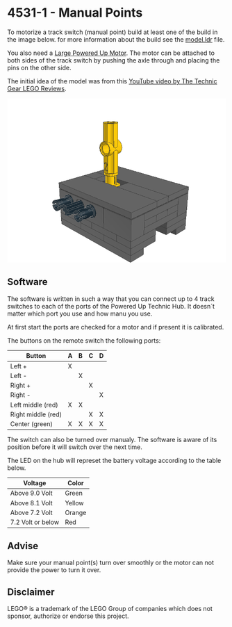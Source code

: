 # 4531-1 - Manual Points

To motorize a track switch (manual point) build at least one of the build in the image below. for more information about the build see the [model.ldr](model.ldr) file.

You also need a [Large Powered Up Motor](https://rebrickable.com/parts/22169/motor-large-powered-up/72/). The motor can be attached to both sides of the track switch by pushing the axle through and placing the pins on the other side.

The initial idea of the model was from this [YouTube video by The Technic Gear LEGO Reviews](https://youtu.be/qWDMIOtVFSY).

![Motorized Lego® Track Switch](model.png)

## Software

The software is written in such a way that you can connect up to 4 track switches to each of the ports of the Powered Up Technic Hub. It doesn´t matter which port you use and how manu you use.

At first start the ports are checked for a motor and if present it is calibrated.

The buttons on the remote switch the following ports:

| Button             | A | B | C | D |
|--------------------|---|---|---|---|
| Left +             | X |   |   |   |
| Left -             |   | X |   |   |
| Right +            |   |   | X |   |
| Right -            |   |   |   | X |
| Left middle (red)  | X | X |   |   |
| Right middle (red) |   |   | X | X |
| Center (green)     | X | X | X | X |

The switch can also be turned over manualy. The software is aware of its position before it will switch over the next time.

The LED on the hub will represet the battery voltage according to the table below.

| Voltage           | Color  |
|-------------------|--------|
| Above 9.0 Volt    | Green  |
| Above 8.1 Volt    | Yellow |
| Above 7.2 Volt    | Orange |
| 7.2 Volt or below | Red    |

## Advise

Make sure your manual point(s) turn over smoothly or the motor can not provide the power to turn it over.

## Disclaimer

LEGO® is a trademark of the LEGO Group of companies which does not sponsor, authorize or endorse this project.
